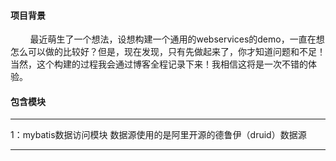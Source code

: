 #### 项目背景

&nbsp;&nbsp;&nbsp;&nbsp;&nbsp;&nbsp;&nbsp;&nbsp;最近萌生了一个想法，设想构建一个通用的webservices的demo，一直在想怎么可以做的比较好？但是，现在发现，只有先做起来了，你才知道问题和不足！当然，这个构建的过程我会通过博客全程记录下来！我相信这将是一次不错的体验。

#### 包含模块
***
1：mybatis数据访问模块
数据源使用的是阿里开源的德鲁伊（druid）数据源
***
